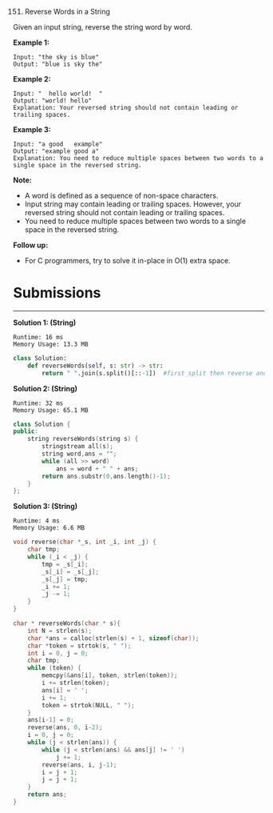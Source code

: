 151. Reverse Words in a String

Given an input string, reverse the string word by word.

 

**Example 1:**
```
Input: "the sky is blue"
Output: "blue is sky the"
```

**Example 2:**
```
Input: "  hello world!  "
Output: "world! hello"
Explanation: Your reversed string should not contain leading or trailing spaces.
```

**Example 3:**
```
Input: "a good   example"
Output: "example good a"
Explanation: You need to reduce multiple spaces between two words to a single space in the reversed string.
```

**Note:**

* A word is defined as a sequence of non-space characters.
* Input string may contain leading or trailing spaces. However, your reversed string should not contain leading or trailing spaces.
* You need to reduce multiple spaces between two words to a single space in the reversed string.
 

**Follow up:**

* For C programmers, try to solve it in-place in O(1) extra space.

# Submissions
---
**Solution 1: (String)**
```
Runtime: 16 ms
Memory Usage: 13.3 MB
```
```python
class Solution:
    def reverseWords(self, s: str) -> str:
        return " ".join(s.split()[::-1])  #first split then reverse and then join to form new string
```

**Solution 2: (String)**
```
Runtime: 32 ms
Memory Usage: 65.1 MB
```
```c++
class Solution {
public:
    string reverseWords(string s) {
        stringstream all(s); 
        string word,ans = "";
        while (all >> word)
            ans = word + " " + ans;
        return ans.substr(0,ans.length()-1);
    }
};
```

**Solution 3: (String)**
```
Runtime: 4 ms
Memory Usage: 6.6 MB
```
```c
void reverse(char *_s, int _i, int _j) {
    char tmp;
    while (_i < _j) {
        tmp = _s[_i];
        _s[_i] = _s[_j];
        _s[_j] = tmp;
        _i += 1;
        _j -= 1;
    }
}

char * reverseWords(char * s){
    int N = strlen(s);
    char *ans = calloc(strlen(s) + 1, sizeof(char));
    char *token = strtok(s, " ");
    int i = 0, j = 0;
    char tmp;
    while (token) {
        memcpy(&ans[i], token, strlen(token));
        i += strlen(token);
        ans[i] = ' ';
        i += 1;
        token = strtok(NULL, " ");
    }
    ans[i-1] = 0;
    reverse(ans, 0, i-2);
    i = 0, j = 0;
    while (j < strlen(ans)) {
        while (j < strlen(ans) && ans[j] != ' ')
            j += 1;
        reverse(ans, i, j-1);
        i = j + 1;
        j = j + 1;
    }
    return ans;
}
```
